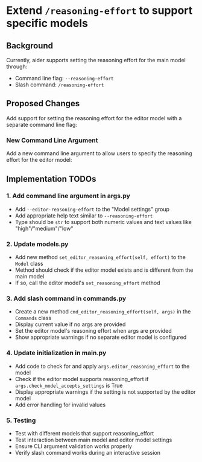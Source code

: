 # Extend `/reasoning-effort` to support specific models

## Background
Currently, aider supports setting the reasoning effort for the main model through:
- Command line flag: `--reasoning-effort`
- Slash command: `/reasoning-effort`

## Proposed Changes
Add support for setting the reasoning effort for the editor model with a separate command line flag:

### New Command Line Argument
Add a new command line argument to allow users to specify the reasoning effort for the editor model:

## Implementation TODOs

### 1. Add command line argument in args.py
- Add `--editor-reasoning-effort` to the "Model settings" group
- Add appropriate help text similar to `--reasoning-effort` 
- Type should be `str` to support both numeric values and text values like "high"/"medium"/"low"

### 2. Update models.py
- Add new method `set_editor_reasoning_effort(self, effort)` to the `Model` class
- Method should check if the editor model exists and is different from the main model
- If so, call the editor model's `set_reasoning_effort` method

### 3. Add slash command in commands.py
- Create a new method `cmd_editor_reasoning_effort(self, args)` in the `Commands` class
- Display current value if no args are provided
- Set the editor model's reasoning effort when args are provided
- Show appropriate warnings if no separate editor model is configured

### 4. Update initialization in main.py
- Add code to check for and apply `args.editor_reasoning_effort` to the model
- Check if the editor model supports reasoning_effort if `args.check_model_accepts_settings` is True
- Display appropriate warnings if the setting is not supported by the editor model
- Add error handling for invalid values

### 5. Testing
- Test with different models that support reasoning_effort
- Test interaction between main model and editor model settings
- Ensure CLI argument validation works properly
- Verify slash command works during an interactive session
